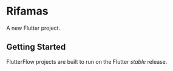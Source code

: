 # Rifamas

A new Flutter project.

## Getting Started

FlutterFlow projects are built to run on the Flutter _stable_ release.
